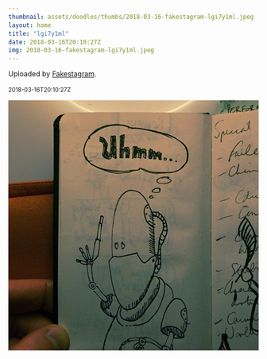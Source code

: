 ```yaml
---
thumbnail: assets/doodles/thumbs/2018-03-16-fakestagram-lgi7y1ml.jpeg
layout: home
title: "lgi7y1ml"
date: 2018-03-16T20:10:27Z
img: 2018-03-16-fakestagram-lgi7y1ml.jpeg
---
```


Uploaded by [Fakestagram](https://github.com/opyate/fakestagram).

<small>2018-03-16T20:10:27Z</small>

![Uploaded by Fakestagram](assets/doodles/original/2018-03-16-fakestagram-lgi7y1ml.jpeg)
